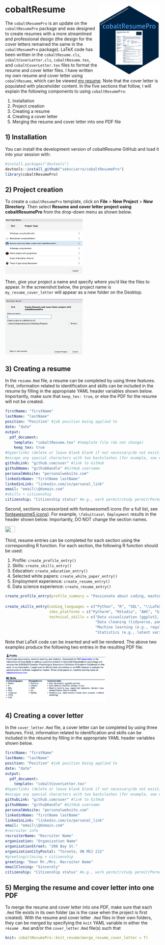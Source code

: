 
# cobaltResume <img src="man/figures/resume_pro.png" align="right" width=200 />

The `cobaltResumePro` is an update on the `cobaltResumePro` package and
was designed to create resumes with a more streamlined and professional
design (the design for the cover letters remained the same in the
`cobaltResumePro` package). LaTeX code has been written in the
`cobaltResume.cls`, `cobaltCoverLetter.cls`, `cobaltResume.tex`, and
`cobaltCoverLetter.tex` files to format the resume and cover letter
files. I have written my own resume and cover letter using
`cobaltResume`, which can be viewed [my
resume](https://github.com/sebsciarra/cobaltResumePro/blob/main/man/resume_cover_letter.pdf).
Note that the cover letter is populated with placeholder content. In the
five sections that follow, I will explain the following components to
using `cobaltResumePro`:

1)  Installation
2)  Project creation
3)  Creating a resume
4)  Creating a cover letter
5)  Merging the resume and cover letter into one PDF file

## 1) Installation

You can install the development version of cobaltResume GitHub and load
it into your session with:

``` r
#install.packages("devtools")
devtools::install_github("sebsciarra/cobaltResumePro")
library(cobaltResumePro)
```

## 2) Project creation

To create a `cobaltResumePro` template, click on **File** \> **New
Project** \> **New Directory**. Then select **Resume and cover letter
project using cobaltResumePro** from the drop-down menu as shown below.

<img src="man/figures/resume_project.png" width="50%" height="50%" />

Then, give your project a name and specify where you’d like the files to
appear. In the screenshot below, the project name is
`my_resume_cover_letter` will appear as a new folder on the Desktop.

<img src="man/figures/project_name.png" width="50%" height="50%" />

## 3) Creating a resume

In the `resume.Rmd` file, a resume can be completed by using three
features. First, information related to identification and skills can be
included in the resume by filling in the appropriate YAML header
variables shown below. Importantly, make sure that `keep_tex: true`, or
else the PDF for the resume will not be created.

``` yaml
firstName: "firstName"
lastName: "lastName"
position: "Position" #job position being applied to 
date: "date" 
output: 
  pdf_document:
    template: "cobaltResume.tex" #template file (do not change)
    keep_tex: true
#hyperlinks (delete or leave blank blank if not necessary/do not exist)
#escape any special characters with two backslashes (for example, see email variable)
githubLink: "github.com/user" #link to GitHub
githubName: "githubHandle" #GitHub username
personalWebsite: "personalwebsite.com"
linkedinName: "firstName lastName"
linkedinLink: "linkedin.com/in/personal_link"
email: "email\\@domain.com" 
#skills + citizenship
citizenship: "Citizenship status" #e.g., work permit/study permit/Permanent resident/citizen, etc.
```

Second, sections accessorized with fontawesome5 icons (for a full list,
see [fontawesome5
icons](http://mirrors.ibiblio.org/CTAN/fonts/fontawesome5/doc/fontawesome5.pdf)).
For example, `\faSuitcase\ Employment` results in the header shown
below. Importantly, DO NOT change the section names.

<img src="man/figures/example_header.png" width="25%" height="25%" />

Third, resume entries can be completed for each section using the
corresponding R function. For each section, the following R function
should be used:

1)  Profile: `create_profile_entry()`
2)  Skills: `create_skills_entry()`
3)  Education: `create_education_entry()`
4)  Selected white papers: `create_white_paper_entry()`
5)  Employment experience: `create_resume_entry()`
6)  Data science experience: `create_resume_entry()`

``` r
create_profile_entry(profile_summary = "Passionate about coding, machine learning, and statistics. Completed my PhD \\href{\\detokenize{https://atrium.lib.uoguelph.ca/server/api/core/bitstreams/8ed1891d-58ca-457b-b0d4-33a015fb2db9/content}}{\\textcolor{blue}{dissertation}} at the intersection of these fields to address a practical problem in Industrial-Organizational psychology and received the 2022/2023 Canadian Psychological Association Certificate of Academic Excellence for this work. In my dissertation, I coded and ran Monte Carlo simulations on an AWS instance to evaluate the performance of nonlinear longitudinal models. Writes white papers on machine learning topics at\ \\href{https://sebastiansciarra.com}{\\textcolor{blue}{sebastiansciarra.com}}. \\newline")

create_skills_entry(coding_languages = c("Python", "R", "SQL", "\\LaTeX", "Javascript", "HTML", "CSS"), 
                    ides_platforms = c("PyCharm", "RStudio", "AWS", "Git", "MySQL"), 
                    technical_skills = c("Data visualization (ggplot2, plotnine)", 
                                         "Data cleaning (tidyverse, pandas, numpy)", 
                                         "Machine learning (e.g., regularized regression, decision trees, random forests, mixture models)", 
                                         "Statistics (e.g., latent variable models, factor analysis, multilevel modelling)"))
```

Note that LaTeX code can be inserted and will be rendered. The above two
examples produce the following two entries in the resulting PDF file:

<img src="man/figures/profile.png" width="65%" height="65%" /><img src="man/figures/skills.png" width="65%" height="65%" />

## 4) Creating a cover letter

In the `cover_letter.Rmd` file, a cover letter can be completed by using
three features. First, information related to identification and skills
can be included in the résumé by filling in the appropriate YAML header
variables shown below.

``` yaml
firstName: "firstName"
lastName: "lastName"
position: "Position" #job position being applied to 
date: "date" 
output: 
  pdf_document:
    template: "cobaltCoverLetter.tex"
#hyperlinks (delete or leave blank blank if not necessary/do not exist)
#escape any special characters with two backslashes (for example, see email variable)
githubLink: "github.com/user" #link to GitHub
githubName: "githubHandle" #GitHub username
personalWebsite: "personalwebsite.com"
linkedinName: "firstName lastName"
linkedinLink: "linkedin.com/in/personal_link"
email: "email\\@domain.com" 
#recruiter info 
recruiterName: "Recruiter Name"
organization: "Organization Name"
organizationStreet: "200 Bay St."
organizationCityPostal: "Toronto, ON M5J 2J2"
#greeting/closing + citizenship
greeting: "Dear Mr./Mrs. Recruiter Name"
emailClosing: "Sincerely"
citizenship: "Citizenship status" #e.g., work permit/study permit/Permanent resident/citizen, etc.
```

## 5) Merging the resume and cover letter into one PDF

To merge the resume and cover letter into one PDF, make sure that each
`.Rmd` file exists in its own folder (as is the case when the project is
first created). With the resume and cover letter `.Rmd` files in their
own folders, they can be merged by specifying the `knit` YAML variable
in either the `résumé .Rmd` and/or the `cover_letter.Rmd` file(s) such
that

``` yaml
knit: cobaltResumePro::knit_resume(merge_resume_cover_letter = T)
```
